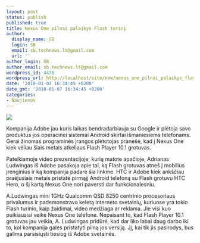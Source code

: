 ```yaml
---
layout: post
status: publish
published: true
title: Nexus One pilnai palaikys Flash turinį
author:
  display_name: SB
  login: SB
  email: sb.technews.lt@gmail.com
  url: ''
author_login: SB
author_email: sb.technews.lt@gmail.com
wordpress_id: 4478
wordpress_url: http://localhost/site/new/nexus_one_pilnai_palaikys_flash_turini/
date: '2010-01-07 16:34:45 +0200'
date_gmt: '2010-01-07 16:34:45 +0200'
categories:
- Naujienos
---
```

<div class="imgright"><img src="http://t2.gstatic.com/images?q=tbn:IyIGZIUPwTFgeM:http://www.accelerance.com/images/logo_adobe-flash.jpg"  /></div>
<p>Kompanija Adobe jau kuris laikas bendradarbiauja su Google ir plėtoja savo produktus jos operacinei sistemai Android skirtai išmaniesiems telefonams. Gerai žinomas programinės įrangos plėtotojas pranešė, kad į Nexus One kiek vėliau šiais metais atkeliaus Flash Player 10.1 grotuvas.</p>
<p>Pateikiamoje video prezentacijoje, kurią matote apačioje, Adrianas Ludwingas iš Adobe pasakoja apie tai, ką Flash grotuvas atneš į mobilius įrenginius ir ką kompanija padarė šia linkme. HTC ir Adobe kiek ankščiau praėjusiais metais pristatė pirmąjį Android telefoną su Flash grotuvu HTC Hero, o šį kartą Nexus One nori paversti dar funkcionalesniu.</p>
<p>A.Ludwingas mini 1GHz Qualcomm QSD 8250 centrinio procesoriaus privalumus ir pademonstravo keletą interneto svetainių, kuriuose yra tokio Flash turinio, kaip žaidimai, video medžiaga ar reklama. Jie visi kuo puikiausiai veikė Nexus One telefone. Nepaisant to, kad Flash Player 10.1 grotuvas jau veikia, A. Ludwingas pridūrė, kad dar liko labai daug darbo iki to, kol kompanija galės pristatyti pilną jos versiją. Jį, kai tik jis pasirodys, bus galima parsisiųsti tiesiog iš Adobe svetainės.</p>
<p><object width="560" height="340"><param name="movie" value="http://www.youtube.com/v/vlWOocHwcLo&hl=en_GB&fs=1&"></param><param name="allowFullScreen" value="true"></param><param name="allowscriptaccess" value="always"></param><embed src="http://www.youtube.com/v/vlWOocHwcLo&hl=en_GB&fs=1&" type="application/x-shockwave-flash" allowscriptaccess="always" allowfullscreen="true" width="560" height="340"></embed></object><br /></p>
